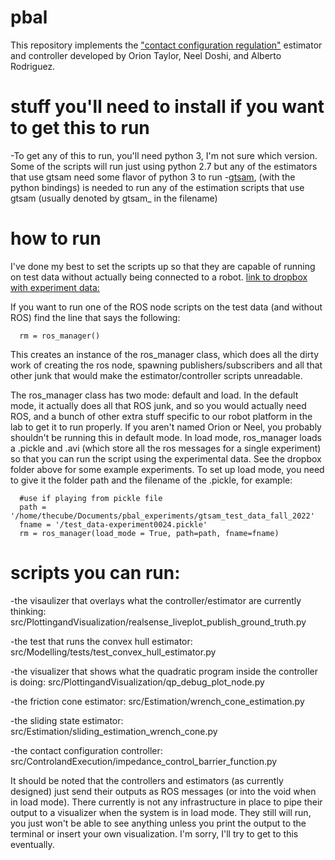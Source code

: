 # pbal
This repository implements the ["contact configuration regulation"](https://arxiv.org/abs/2203.01203) estimator and controller developed by Orion Taylor, Neel Doshi, and Alberto Rodriguez.

# stuff you'll need to install if you want to get this to run
-To get any of this to run, you'll need python 3, I'm not sure which version. Some of the scripts will run just using python 2.7 but any of the estimators that use gtsam need some flavor of python 3 to run
-[gtsam](https://github.com/borglab/gtsam), (with the python bindings) is needed to run any of the estimation scripts that use gtsam (usually denoted by gtsam_ in the filename)


# how to run
I've done my best to set the scripts up so that they are capable of running on test data without actually being connected to a robot. 
[link to dropbox with experiment data:](https://www.dropbox.com/sh/8ot92g1z51pha5u/AADT0IPdf4_IEFz9unZ31ERsa?dl=0)

If you want to run one of the ROS node scripts on the test data (and without ROS) find the line that says the following: 

```
  rm = ros_manager()
```

This creates an instance of the ros_manager class, which does all the dirty work of creating the ros node, spawning publishers/subscribers and all that other junk that would make the estimator/controller scripts unreadable. 

The ros_manager class has two mode: default and load. In the default mode, it actually does all that ROS junk, and so you would actually need ROS, and a bunch of other extra stuff specific to our robot platform in the lab to get it to run properly. If you aren't named Orion or Neel, you probably shouldn't be running this in default mode. In load mode, ros_manager loads a .pickle and .avi (which store all the ros messages for a single experiment) so that you can run the script using the experimental data. See the dropbox folder above for some example experiments. To set up load mode, you need to give it the folder path and the filename of the .pickle, for example:


```
  #use if playing from pickle file
  path = '/home/thecube/Documents/pbal_experiments/gtsam_test_data_fall_2022'
  fname = '/test_data-experiment0024.pickle'
  rm = ros_manager(load_mode = True, path=path, fname=fname)

```
# scripts you can run:

-the visaulizer that overlays what the controller/estimator are currently thinking: src/PlottingandVisualization/realsense_liveplot_publish_ground_truth.py 

-the test that runs the convex hull estimator: src/Modelling/tests/test_convex_hull_estimator.py

-the visualizer that shows what the quadratic program inside the controller is doing: src/PlottingandVisualization/qp_debug_plot_node.py 

-the friction cone estimator: src/Estimation/wrench_cone_estimation.py 

-the sliding state estimator: src/Estimation/sliding_estimation_wrench_cone.py

-the contact configuration controller: src/ControlandExecution/impedance_control_barrier_function.py 

It should be noted that the controllers and estimators (as currently designed) just send their outputs as ROS messages (or into the void when in load mode). There currently is not any infrastructure in place to pipe their output to a visualizer when the system is in load mode. They still will run, you just won't be able to see anything unless you print the output to the terminal or insert your own visualization. I'm sorry, I'll try to get to this eventually.
